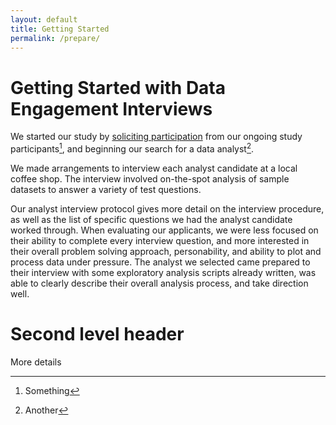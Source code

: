 ```yaml
---
layout: default
title: Getting Started
permalink: /prepare/
---
```


# Getting Started with Data Engagement Interviews

We started our study by [soliciting participation](assets/documents/participant_solicitation.pdf) from our ongoing study participants[^1], and beginning our search for a data analyst[^2].

We made arrangements to interview each analyst candidate at a local coffee shop. The
interview involved on-the-spot analysis of sample datasets to answer a variety of test questions.

Our analyst interview protocol gives more detail on the interview procedure, as well as the list of specific questions we had the analyst candidate worked through. When evaluating our applicants, we were less focused on their ability to complete every
interview question, and more interested in their overall problem solving approach, personability, and ability to plot and process data under pressure. The analyst we selected came prepared to their interview with some exploratory analysis scripts already written, was able to clearly describe their overall analysis process, and take direction well.

[^1]: Something
[^2]: Another


# Second level header

More details

